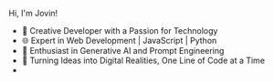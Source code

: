 Hi, I'm Jovin!
- 👋 Creative Developer with a Passion for Technology
- 🌐 Expert in Web Development | JavaScript | Python
- 🧠 Enthusiast in Generative AI and Prompt Engineering
- 🚀 Turning Ideas into Digital Realities, One Line of Code at a Time
- [dark]: https://github-readme-stats.vercel.app/api?username=jovination&show_icons=true&hide=contribs,prs&cache_seconds=86400&theme=dark

